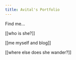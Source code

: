 ```yaml
---
title: Avital's Portfolio
---
```




Find me...

[[who is she?]]

[[me myself and blog]]

[[where else does she wander?]] 

